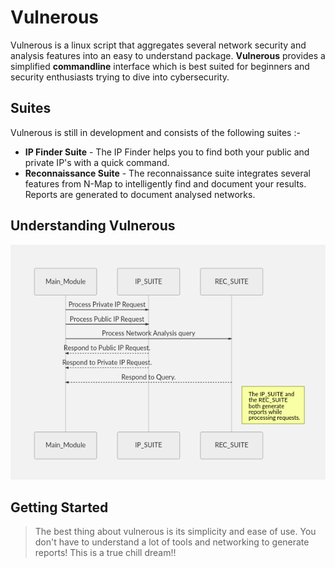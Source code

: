 # Vulnerous

Vulnerous is a linux script that aggregates several network security and analysis features into an easy to understand package. **Vulnerous** provides a simplified **commandline** interface which is best suited for beginners and security enthusiasts trying to dive into cybersecurity.


## Suites

Vulnerous is still in development and consists of the following suites :-

- **IP Finder Suite** - The IP Finder helps you to find both your public and private IP's with a quick command.
- **Reconnaissance Suite** - The reconnaissance suite integrates several features from N-Map to intelligently find and document your results. Reports are generated to document analysed networks.

## Understanding Vulnerous
![alt text](https://github.com/ScorchingShade/Vulnerous/blob/master/uml_vulnerous.png)

## Getting Started
> The best thing about vulnerous is its simplicity and ease of use. You don't have to understand a lot of tools and networking to generate reports! This is a true chill dream!!
